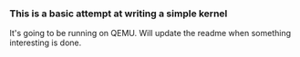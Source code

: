 ### This is a basic attempt at writing a simple kernel

It's going to be running on QEMU. Will update the readme when something interesting is done.
